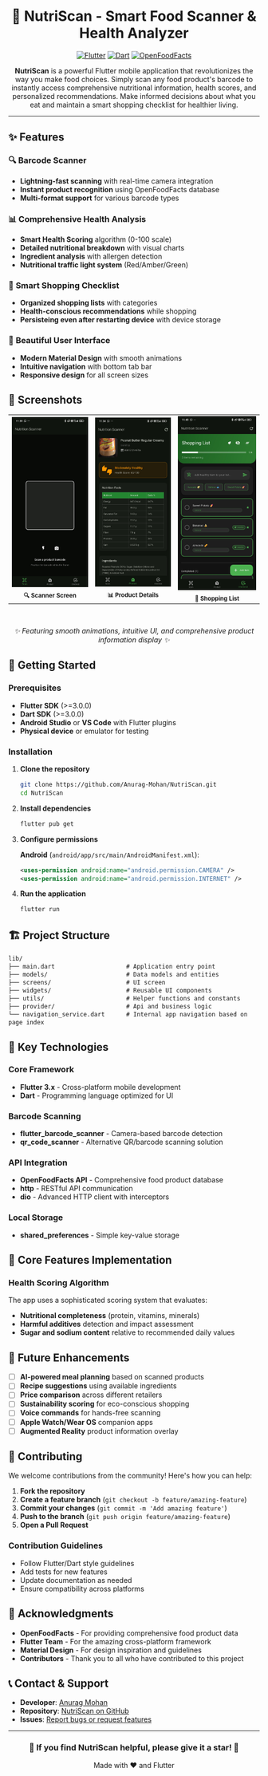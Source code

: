 <div align="center">

# 🍎 NutriScan - Smart Food Scanner & Health Analyzer

[![Flutter](https://img.shields.io/badge/Flutter-02569B?style=for-the-badge&logo=flutter&logoColor=white)](https://flutter.dev)
[![Dart](https://img.shields.io/badge/Dart-0175C2?style=for-the-badge&logo=dart&logoColor=white)](https://dart.dev)
[![OpenFoodFacts](https://img.shields.io/badge/OpenFoodFacts-FF6B35?style=for-the-badge&logo=data&logoColor=white)](https://world.openfoodfacts.org)

**NutriScan** is a powerful Flutter mobile application that revolutionizes the way you make food choices. Simply scan any food product's barcode to instantly access comprehensive nutritional information, health scores, and personalized recommendations. Make informed decisions about what you eat and maintain a smart shopping checklist for healthier living.

</div>

---

## ✨ Features

### 🔍 **Barcode Scanner**
- **Lightning-fast scanning** with real-time camera integration
- **Instant product recognition** using OpenFoodFacts database
- **Multi-format support** for various barcode types

### 📊 **Comprehensive Health Analysis**
- **Smart Health Scoring** algorithm (0-100 scale)
- **Detailed nutritional breakdown** with visual charts
- **Ingredient analysis** with allergen detection
- **Nutritional traffic light system** (Red/Amber/Green)

### 📝 **Smart Shopping Checklist**
- **Organized shopping lists** with categories
- **Health-conscious recommendations** while shopping
- **Persisteing even after restarting device** with device storage

### 🎨 **Beautiful User Interface**
- **Modern Material Design** with smooth animations
- **Intuitive navigation** with bottom tab bar
- **Responsive design** for all screen sizes

## 📱 Screenshots

<div align="center">
  <table>
    <tr>
      <td align="center">
        <img src="screenshots/Screenshot_2025-05-24-11-39-41-519_com.example.nutrifinder.jpg" width="250" alt="Scanner Screen"/>
        <br/>
        <sub><b>🔍 Scanner Screen</b></sub>
      </td>
      <td align="center">
        <img src="screenshots/Screenshot_2025-05-24-11-34-23-098_com.example.nutrifinder.jpg" width="250" alt="Product Details"/>
        <br/>
        <sub><b>📊 Product Details</b></sub>
      </td>
      <td align="center">
        <img src="screenshots/Screenshot_2025-05-24-11-49-21-487_com.example.nutrifinder.jpg" width="250" alt="Shopping List"/>
        <br/>
        <sub><b>📝 Shopping List</b></sub>
      </td>
    </tr>
  </table>
  
  <br/>
  
  *✨ Featuring smooth animations, intuitive UI, and comprehensive product information display ✨*
</div></div>

## 🚀 Getting Started

### Prerequisites

- **Flutter SDK** (>=3.0.0)
- **Dart SDK** (>=3.0.0)
- **Android Studio** or **VS Code** with Flutter plugins
- **Physical device** or emulator for testing

### Installation

1. **Clone the repository**
   ```bash
   git clone https://github.com/Anurag-Mohan/NutriScan.git
   cd NutriScan
   ```

2. **Install dependencies**
   ```bash
   flutter pub get
   ```

3. **Configure permissions**
   
   **Android** (`android/app/src/main/AndroidManifest.xml`):
   ```xml
   <uses-permission android:name="android.permission.CAMERA" />
   <uses-permission android:name="android.permission.INTERNET" />
   ```

4. **Run the application**
   ```bash
   flutter run
   ```

## 🏗️ Project Structure

```
lib/
├── main.dart                    # Application entry point
├── models/                      # Data models and entities
├── screens/                     # UI screen
├── widgets/                     # Reusable UI components
├── utils/                       # Helper functions and constants
├── provider/                    # Api and business logic
└── navigation_service.dart      # Internal app navigation based on page index
```

## 🔧 Key Technologies

### **Core Framework**
- **Flutter 3.x** - Cross-platform mobile development
- **Dart** - Programming language optimized for UI

### **Barcode Scanning**
- **flutter_barcode_scanner** - Camera-based barcode detection
- **qr_code_scanner** - Alternative QR/barcode scanning solution

### **API Integration**
- **OpenFoodFacts API** - Comprehensive food product database
- **http** - RESTful API communication
- **dio** - Advanced HTTP client with interceptors

### **Local Storage**
- **shared_preferences** - Simple key-value storage

## 🎯 Core Features Implementation

### Health Scoring Algorithm

The app uses a sophisticated scoring system that evaluates:
- **Nutritional completeness** (protein, vitamins, minerals)
- **Harmful additives** detection and impact assessment
- **Sugar and sodium content** relative to recommended daily values

## 🔄 Future Enhancements

- [ ] **AI-powered meal planning** based on scanned products
- [ ] **Recipe suggestions** using available ingredients
- [ ] **Price comparison** across different retailers
- [ ] **Sustainability scoring** for eco-conscious shopping
- [ ] **Voice commands** for hands-free scanning
- [ ] **Apple Watch/Wear OS** companion apps
- [ ] **Augmented Reality** product information overlay

## 🤝 Contributing

We welcome contributions from the community! Here's how you can help:

1. **Fork the repository**
2. **Create a feature branch** (`git checkout -b feature/amazing-feature`)
3. **Commit your changes** (`git commit -m 'Add amazing feature'`)
4. **Push to the branch** (`git push origin feature/amazing-feature`)
5. **Open a Pull Request**

### **Contribution Guidelines**
- Follow Flutter/Dart style guidelines
- Add tests for new features
- Update documentation as needed
- Ensure compatibility across platforms


## 🙏 Acknowledgments

- **OpenFoodFacts** - For providing comprehensive food product data
- **Flutter Team** - For the amazing cross-platform framework
- **Material Design** - For design inspiration and guidelines
- **Contributors** - Thank you to all who have contributed to this project

## 📞 Contact & Support

<div>

- **Developer**: [Anurag Mohan](https://github.com/Anurag-Mohan)
- **Repository**: [NutriScan on GitHub](https://github.com/Anurag-Mohan/NutriScan)
- **Issues**: [Report bugs or request features](https://github.com/Anurag-Mohan/NutriScan/issues)

</div>

---

<div align="center">
  <h3>🌟 If you find NutriScan helpful, please give it a star! 🌟</h3>
  <p>Made with ❤️ and Flutter</p>
</div>
